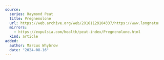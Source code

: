 ```yaml
---
source:
  series: Raymond Peat
  title: Pregnenolone
  url: https://web.archive.org/web/20161129104337/https://www.longnaturalhealth.com/health-articles/pregnenolone
  mirrors:
    - https://expulsia.com/health/peat-index/Pregnenolone.html
  kind: article 
added:
  author: Marcus Whybrow
  date: "2024-08-16"
---
```

